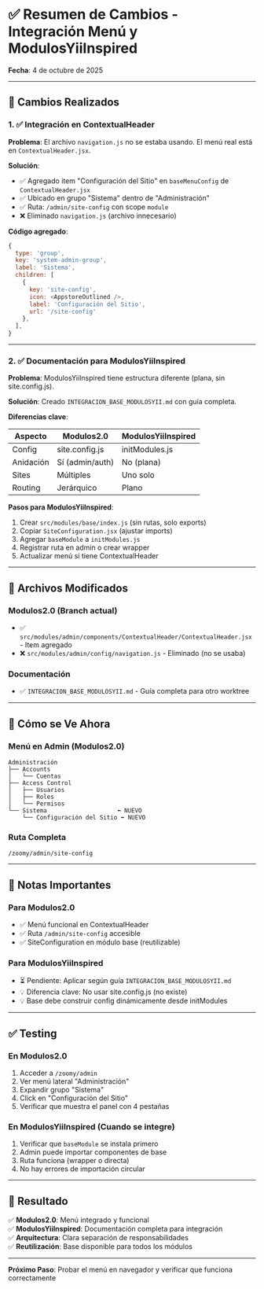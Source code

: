 # ✅ Resumen de Cambios - Integración Menú y ModulosYiiInspired

**Fecha**: 4 de octubre de 2025

---

## 🎯 Cambios Realizados

### 1. ✅ Integración en ContextualHeader

**Problema**: El archivo `navigation.js` no se estaba usando. El menú real está en `ContextualHeader.jsx`.

**Solución**:
- ✅ Agregado item "Configuración del Sitio" en `baseMenuConfig` de `ContextualHeader.jsx`
- ✅ Ubicado en grupo "Sistema" dentro de "Administración"
- ✅ Ruta: `/admin/site-config` con scope `module`
- ❌ Eliminado `navigation.js` (archivo innecesario)

**Código agregado**:
```javascript
{
  type: 'group',
  key: 'system-admin-group',
  label: 'Sistema',
  children: [
    { 
      key: 'site-config', 
      icon: <AppstoreOutlined />, 
      label: 'Configuración del Sitio', 
      url: '/site-config' 
    },
  ],
}
```

---

### 2. ✅ Documentación para ModulosYiiInspired

**Problema**: ModulosYiiInspired tiene estructura diferente (plana, sin site.config.js).

**Solución**: Creado `INTEGRACION_BASE_MODULOSYII.md` con guía completa.

**Diferencias clave**:

| Aspecto | Modulos2.0 | ModulosYiiInspired |
|---------|------------|-------------------|
| Config | site.config.js | initModules.js |
| Anidación | Sí (admin/auth) | No (plana) |
| Sites | Múltiples | Uno solo |
| Routing | Jerárquico | Plano |

**Pasos para ModulosYiiInspired**:
1. Crear `src/modules/base/index.js` (sin rutas, solo exports)
2. Copiar `SiteConfiguration.jsx` (ajustar imports)
3. Agregar `baseModule` a `initModules.js`
4. Registrar ruta en admin o crear wrapper
5. Actualizar menú si tiene ContextualHeader

---

## 📁 Archivos Modificados

### Modulos2.0 (Branch actual)
- ✅ `src/modules/admin/components/ContextualHeader/ContextualHeader.jsx` - Item agregado
- ❌ `src/modules/admin/config/navigation.js` - Eliminado (no se usaba)

### Documentación
- ✅ `INTEGRACION_BASE_MODULOSYII.md` - Guía completa para otro worktree

---

## 🎯 Cómo se Ve Ahora

### Menú en Admin (Modulos2.0)

```
Administración
├── Accounts
│   └── Cuentas
├── Access Control
│   ├── Usuarios
│   ├── Roles
│   └── Permisos
└── Sistema                    ⬅️ NUEVO
    └── Configuración del Sitio ⬅️ NUEVO
```

### Ruta Completa
```
/zoomy/admin/site-config
```

---

## 📝 Notas Importantes

### Para Modulos2.0
- ✅ Menú funcional en ContextualHeader
- ✅ Ruta `/admin/site-config` accesible
- ✅ SiteConfiguration en módulo base (reutilizable)

### Para ModulosYiiInspired
- ⏳ Pendiente: Aplicar según guía `INTEGRACION_BASE_MODULOSYII.md`
- 💡 Diferencia clave: No usar site.config.js (no existe)
- 💡 Base debe construir config dinámicamente desde initModules

---

## ✅ Testing

### En Modulos2.0
1. Acceder a `/zoomy/admin`
2. Ver menú lateral "Administración"
3. Expandir grupo "Sistema"
4. Click en "Configuración del Sitio"
5. Verificar que muestra el panel con 4 pestañas

### En ModulosYiiInspired (Cuando se integre)
1. Verificar que `baseModule` se instala primero
2. Admin puede importar componentes de base
3. Ruta funciona (wrapper o directa)
4. No hay errores de importación circular

---

## 🎉 Resultado

✅ **Modulos2.0**: Menú integrado y funcional  
✅ **ModulosYiiInspired**: Documentación completa para integración  
✅ **Arquitectura**: Clara separación de responsabilidades  
✅ **Reutilización**: Base disponible para todos los módulos

---

**Próximo Paso**: Probar el menú en navegador y verificar que funciona correctamente
